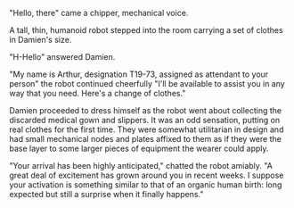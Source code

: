 "Hello, there" came a chipper, mechanical voice.  

A tall, thin, humanoid robot stepped into the room carrying a set of clothes in Damien's size.  

"H-Hello" answered Damien.    

"My name is Arthur, designation T19-73, assigned as attendant to your person" the robot continued cheerfully "I'll be available to assist you in any way that you need. Here's a change of clothes."  

Damien proceeded to dress himself as the robot went about collecting the discarded medical gown and slippers. It was an odd sensation, putting on real clothes for the first time. They were somewhat utilitarian in design and had small mechanical nodes and plates affixed to them as if they were the base layer to some larger pieces of equipment the wearer could apply.  

"Your arrival has been highly anticipated," chatted the robot amiably. "A great deal of excitement has grown around you in recent weeks. I suppose your activation is something similar to that of an organic human birth: long expected but still a surprise when it finally happens."  
